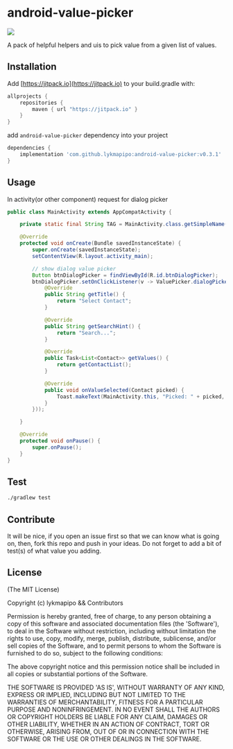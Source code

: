 android-value-picker
====================

[![](https://jitpack.io/v/lykmapipo/android-value-picker.svg)](https://jitpack.io/#lykmapipo/android-value-picker)

A pack of helpful helpers and uis to pick value from a given list of values.

## Installation
Add [https://jitpack.io](https://jitpack.io) to your build.gradle with:
```gradle
allprojects {
    repositories {
        maven { url "https://jitpack.io" }
    }
}
```
add `android-value-picker` dependency into your project

```gradle
dependencies {
    implementation 'com.github.lykmapipo:android-value-picker:v0.3.1'
}
```

## Usage

In activity(or other component) request for dialog picker

```java
public class MainActivity extends AppCompatActivity {

    private static final String TAG = MainActivity.class.getSimpleName();

    @Override
    protected void onCreate(Bundle savedInstanceState) {
        super.onCreate(savedInstanceState);
        setContentView(R.layout.activity_main);

        // show dialog value picker
        Button btnDialogPicker = findViewById(R.id.btnDialogPicker);
        btnDialogPicker.setOnClickListener(v -> ValuePicker.dialogPickerFor(this, new ValuePicker.Provider<Contact>() {
            @Override
            public String getTitle() {
                return "Select Contact";
            }

            @Override
            public String getSearchHint() {
                return "Search...";
            }

            @Override
            public Task<List<Contact>> getValues() {
                return getContactList();
            }

            @Override
            public void onValueSelected(Contact picked) {
                Toast.makeText(MainActivity.this, "Picked: " + picked, Toast.LENGTH_SHORT).show();
            }
        }));

    }

    @Override
    protected void onPause() {
        super.onPause();
    }
}
```


## Test
```sh
./gradlew test
```

## Contribute
It will be nice, if you open an issue first so that we can know what is going on, then, fork this repo and push in your ideas.
Do not forget to add a bit of test(s) of what value you adding.

## License

(The MIT License)

Copyright (c) lykmapipo && Contributors

Permission is hereby granted, free of charge, to any person obtaining
a copy of this software and associated documentation files (the
'Software'), to deal in the Software without restriction, including
without limitation the rights to use, copy, modify, merge, publish,
distribute, sublicense, and/or sell copies of the Software, and to
permit persons to whom the Software is furnished to do so, subject to
the following conditions:

The above copyright notice and this permission notice shall be
included in all copies or substantial portions of the Software.

THE SOFTWARE IS PROVIDED 'AS IS', WITHOUT WARRANTY OF ANY KIND,
EXPRESS OR IMPLIED, INCLUDING BUT NOT LIMITED TO THE WARRANTIES OF
MERCHANTABILITY, FITNESS FOR A PARTICULAR PURPOSE AND NONINFRINGEMENT.
IN NO EVENT SHALL THE AUTHORS OR COPYRIGHT HOLDERS BE LIABLE FOR ANY
CLAIM, DAMAGES OR OTHER LIABILITY, WHETHER IN AN ACTION OF CONTRACT,
TORT OR OTHERWISE, ARISING FROM, OUT OF OR IN CONNECTION WITH THE
SOFTWARE OR THE USE OR OTHER DEALINGS IN THE SOFTWARE.

